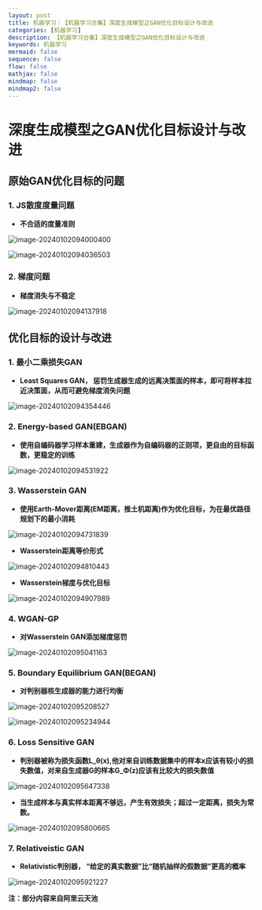 ```yaml
---
layout: post
title: 机器学习｜【机器学习合集】深度生成模型之GAN优化目标设计与改进
categories: [机器学习]
description: 【机器学习合集】深度生成模型之GAN优化目标设计与改进
keywords: 机器学习
mermaid: false
sequence: false
flow: false
mathjax: false
mindmap: false
mindmap2: false
---
```


# 深度生成模型之GAN优化目标设计与改进

## 原始GAN优化目标的问题

### 1. JS散度度量问题

- **不合适的度量准则**

![image-20240102094000400](/images/posts/image-20240102094000400.png)



![image-20240102094036503](/images/posts/image-20240102094036503.png)

### 2. 梯度问题

- **梯度消失与不稳定**

![image-20240102094137918](/images/posts/image-20240102094137918.png)

## 优化目标的设计与改进

### 1. 最小二乘损失GAN

- **Least Squares GAN， 惩罚生成器生成的远离决策面的样本，即可将样本拉近决策面，从而可避免梯度消失问题**

![image-20240102094354446](/images/posts/image-20240102094354446.png)

### 2. Energy-based GAN(EBGAN)

- **使用自编码器学习样本重建，生成器作为自编码器的正则项，更自由的目标函数，更稳定的训练**

![image-20240102094531922](/images/posts/image-20240102094531922.png)

### 3. Wasserstein GAN

- **使用Earth-Mover距离(EM距离，推土机距离)作为优化目标，为在最优路径规划下的最小消耗**

![image-20240102094731839](/images/posts/image-20240102094731839.png)

- **Wasserstein距离等价形式**

![image-20240102094810443](/images/posts/image-20240102094810443.png)

- **Wasserstein梯度与优化目标**

![image-20240102094907989](/images/posts/image-20240102094907989.png)

### 4. WGAN-GP

- **对Wasserstein GAN添加梯度惩罚**

![image-20240102095041163](/images/posts/image-20240102095041163.png)

### 5. Boundary Equilibrium GAN(BEGAN)

- **对判别器核生成器的能力进行均衡**

![image-20240102095208527](/images/posts/image-20240102095208527.png)

![image-20240102095234944](/images/posts/image-20240102095234944.png)

### 6. Loss Sensitive GAN

- **判别器被称为损失函数L_θ(x),他对来自训练数据集中的样本x应该有较小的损失数值，对来自生成器G的样本G_Φ(z)应该有比较大的损失数值**

![image-20240102095647338](/images/posts/image-20240102095647338.png)

- **当生成样本与真实样本距离不够远，产生有效损失；超过一定距离，损失为常数。**

![image-20240102095800665](/images/posts/image-20240102095800665.png)

### 7. Relativeistic GAN

- **Relativistic判别器， “给定的真实数据”比“随机抽样的假数据”更高的概率**

![image-20240102095921227](/images/posts/image-20240102095921227.png)

**注：部分内容来自阿里云天池**
